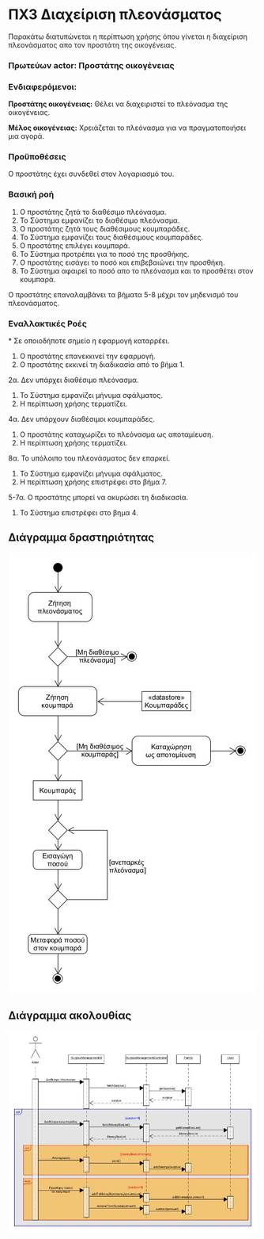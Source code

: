 # ΠΧ3 Διαχείριση πλεονάσματος
Παρακάτω διατυπώνεται η περίπτωση χρήσης όπου γίνεται η διαχείριση πλεονάσματος απο τον προστάτη της οικογένειας.

### Πρωτεύων actor: Προστάτης οικογένειας

### Ενδιαφερόμενοι:

**Προστάτης οικογένειας:** Θέλει να διαχειριστεί το πλεόνασμα της οικογένειας.

**Μέλος οικογένειας:** Χρειάζεται το πλεόνασμα για να πραγματοποιήσει μια αγορά.

### Προϋποθέσεις
Ο προστάτης έχει συνδεθεί στον λογαριασμό του.

### Βασική ροή
1. Ο προστάτης ζητά το διαθέσιμο πλεόνασμα.
2. Το Σύστημα εμφανίζει το διαθέσιμο πλεόνασμα.
3. Ο προστάτης ζητά τους διαθέσιμους κουμπαράδες.
4. Το Σύστημα εμφανίζει τους διαθέσιμους κουμπαράδες.
5. Ο προστάτης επιλέγει κουμπαρά.
6. Το Σύστημα προτρέπει για το ποσό της προσθήκης.
7. Ο προστάτης εισάγει το ποσό και επιβεβαιώνει την προσθήκη.
8. Το Σύστημα αφαιρεί το ποσό απο το πλεόνασμα και το προσθέτει στον κουμπαρά.

Ο προστάτης επαναλαμβάνει τα βήματα 5-8 μέχρι τον μηδενισμό του πλεονάσματος.

### Εναλλακτικές Ροές
\* Σε οποιοδήποτε σημείο η εφαρμογή καταρρέει.
1. Ο προστάτης επανεκκινεί την εφαρμογή.
2. Ο προστάτης εκκινεί τη διαδικασία από το βήμα 1.
   
2α. Δεν υπάρχει διαθέσιμο πλεόνασμα.
1. Το Σύστημα εμφανίζει μήνυμα σφάλματος.
2. Η περίπτωση χρήσης τερματίζει.

4α. Δεν υπάρχουν διαθέσιμοι κουμπαράδες.
1. Ο προστάτης καταχωρίζει το πλεόνασμα ως αποταμίευση.
2. Η περίπτωση χρήσης τερματίζει.

8α. Το υπόλοιπο του πλεονάσματος δεν επαρκεί.
1. Το Σύστημα εμφανίζει μήνυμα σφάλματος.
2. Η περίπτωση χρήσης επιστρέφει στο βήμα 7.

5-7α. Ο προστάτης μπορεί να ακυρώσει τη διαδικασία.
1. Το Σύστημα επιστρέφει στο βημα 4.


## Διάγραμμα δραστηριότητας
![image](/docs/markdown/uml/requirements/uc3-activity-diagram.jpg)

## Διάγραμμα ακολουθίας
![image](/docs/markdown/uml/requirements/uc3-sequence-diagram.jpg)